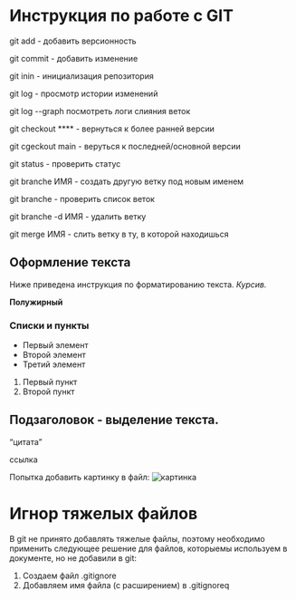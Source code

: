 # Инструкция по работе с GIT 
git add - добавить версионность

git commit - добавить изменение

git inin - инициализация репозитория

git log - просмотр истории изменений

git log --graph посмотреть логи слияния веток

git checkout **** - вернуться к более ранней версии

git cgeckout main - веруться к последней/основной версии

git status - проверить статус

git branche ИМЯ - создать другую ветку под новым именем

git branche - проверить список веток

git branche -d ИМЯ - удалить ветку

git merge ИМЯ - слить ветку в ту, в которой находишься


## Оформление текста
Ниже приведена инструкция по форматированию текста.
*Курсив.*

**Полужирный**

### Списки и пункты
* Первый элемент
* Второй элемент
* Третий элемент

1. Первый пункт
2. Второй пункт 

## Подзаголовок - выделение текста.

<q>цитата

<a>ссылка


Попытка добавить картинку в файл:
![картинка](1.jpg)

# Игнор тяжелых файлов
В git не принято добавлять тяжелые файлы, поэтому необходимо применить следующее решение для файлов, которыемы используем в документе, но не добавили в git:

1. Создаем файл .gitignore
2. Добавляем имя файла (с расширением) в .gitignoreq